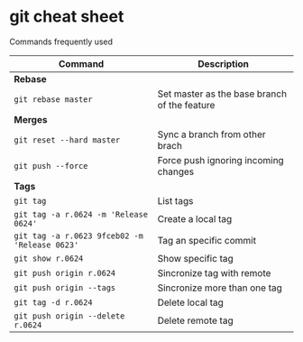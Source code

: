 # git cheat sheet
Commands frequently used


| Command | Description |
| --- | --- |
| **Rebase** |
| `git rebase master` | Set master as the base branch of the feature |
| **Merges** |
| `git reset --hard master` | Sync a branch from other brach |
| `git push --force` | Force push ignoring incoming changes |
| **Tags** |
| `git tag` | List tags |
| `git tag -a r.0624 -m 'Release 0624'` | Create a local tag |
| `git tag -a r.0623 9fceb02 -m 'Release 0623'` | Tag an specific commit |
| `git show r.0624` | Show specific tag |
| `git push origin r.0624` | Sincronize tag with remote |
| `git push origin --tags` | Sincronize more than one tag |
| `git tag -d r.0624` | Delete local tag |
| `git push origin --delete r.0624` | Delete remote tag |





